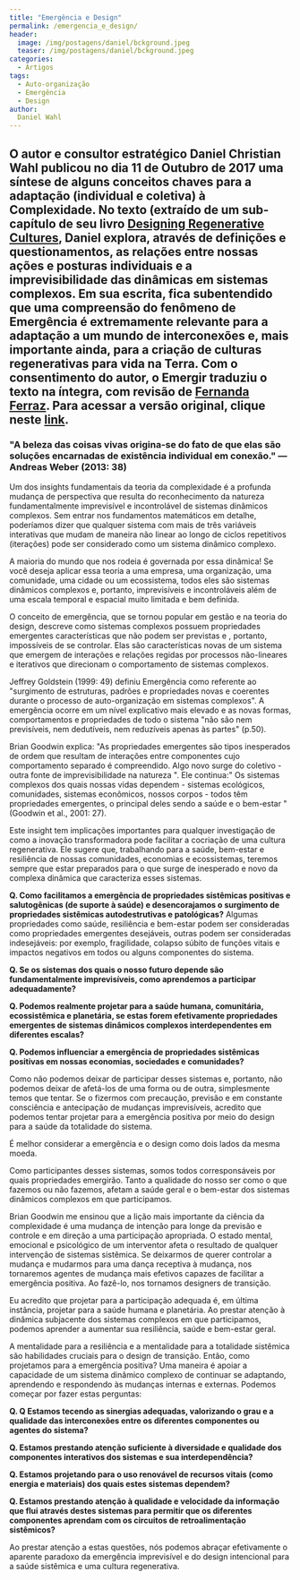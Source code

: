 ```yaml
---
title: "Emergência e Design"
permalink: /emergencia_e_design/
header:
  image: /img/postagens/daniel/bckground.jpeg
  teaser: /img/postagens/daniel/bckground.jpeg
categories:
  - Artigos
tags:
  - Auto-organização
  - Emergência
  - Design
author:
  Daniel Wahl
---
```


O autor e consultor estratégico Daniel Christian Wahl publicou no dia 11 de Outubro de 2017 uma síntese de alguns conceitos chaves para a adaptação (individual e coletiva) à Complexidade. No texto (extraído de um sub-capítulo de seu livro [Designing Regenerative Cultures](https://www.amazon.com/Designing-Regenerative-Cultures-Daniel-Christian/dp/1909470775), Daniel explora, através de definições e questionamentos, as relações entre nossas ações e posturas individuais e a imprevisibilidade das dinâmicas em sistemas complexos. Em sua escrita, fica subentendido que uma compreensão do fenômeno de Emergência é extremamente relevante para a adaptação a um mundo de interconexões e, mais importante ainda, para a criação de culturas regenerativas para vida na Terra. Com o consentimento do autor, o Emergir traduziu o texto na íntegra, com revisão de [Fernanda Ferraz](https://www.facebook.com/daniela.k.ferraz). Para acessar a versão original, clique neste [link](https://medium.com/age-of-awareness/emergence-and-design-2a295069375f).
---

### "A beleza das coisas vivas origina-se do fato de que elas são soluções encarnadas de existência individual em conexão." — Andreas Weber (2013: 38)

Um dos insights fundamentais da teoria da complexidade é a profunda mudança de perspectiva que resulta do reconhecimento da natureza fundamentalmente imprevisível e incontrolável de sistemas dinâmicos complexos. Sem entrar nos fundamentos matemáticos em detalhe, poderíamos dizer que qualquer sistema com mais de três variáveis interativas que mudam de maneira não linear ao longo de ciclos repetitivos (iterações) pode ser considerado como um sistema dinâmico complexo.

A maioria do mundo que nos rodeia é governada por essa dinâmica! Se você deseja aplicar essa teoria a uma empresa, uma organização, uma comunidade, uma cidade ou um ecossistema, todos eles são sistemas dinâmicos complexos e, portanto, imprevisíveis e incontroláveis além de uma escala temporal e espacial muito limitada e bem definida.

O conceito de emergência, que se tornou popular em gestão e na teoria do design, descreve como sistemas complexos possuem propriedades emergentes características que não podem ser previstas e , portanto, impossíveis de se controlar. Elas são características novas de um sistema que emergem de interações e relações regidas por processos não-lineares e iterativos que direcionam o comportamento de sistemas complexos.

Jeffrey Goldstein (1999: 49) definiu Emergência como referente ao "surgimento de estruturas, padrões e propriedades novas e coerentes durante o processo de auto-organização em sistemas complexos". A emergência ocorre em um nível explicativo mais elevado e as novas formas, comportamentos e propriedades de todo o sistema "não são nem previsíveis, nem dedutíveis, nem reduzíveis apenas às partes" (p.50).

Brian Goodwin explica: "As propriedades emergentes são tipos inesperados de ordem que resultam de interações entre componentes cujo comportamento separado é compreendido. Algo novo surge do coletivo - outra fonte de imprevisibilidade na natureza ". Ele continua:" Os sistemas complexos dos quais nossas vidas dependem - sistemas ecológicos, comunidades, sistemas econômicos, nossos corpos - todos têm propriedades emergentes,  o principal deles sendo a saúde e o bem-estar "(Goodwin et al., 2001: 27).

Este insight tem implicações importantes para qualquer investigação de como a inovação transformadora pode facilitar a cocriação de uma cultura regenerativa. Ele sugere que, trabalhando para a saúde, bem-estar e resiliência de nossas comunidades, economias e ecossistemas, teremos sempre que estar preparados para o que surge de inesperado e novo da complexa dinâmica que caracteriza esses sistemas.

**Q. Como facilitamos a emergência de propriedades sistêmicas positivas e salutogênicas (de suporte à saúde) e desencorajamos o surgimento de propriedades sistêmicas autodestrutivas e patológicas?**
Algumas propriedades como saúde, resiliência e bem-estar podem ser consideradas como propriedades emergentes desejáveis, outras podem ser consideradas indesejáveis: por exemplo, fragilidade, colapso súbito de funções vitais e impactos negativos em todos ou alguns componentes do sistema.

**Q. Se os sistemas dos quais o nosso futuro depende são fundamentalmente imprevisíveis, como aprendemos a participar adequadamente?**

**Q. Podemos realmente projetar para a saúde humana, comunitária, ecossistêmica e planetária, se estas forem efetivamente propriedades emergentes de sistemas dinâmicos complexos interdependentes em diferentes escalas?**

**Q. Podemos influenciar a emergência de propriedades sistêmicas positivas em nossas economias, sociedades e comunidades?**

Como não podemos deixar de participar desses sistemas e, portanto, não podemos deixar de afetá-los de uma forma ou de outra, simplesmente temos que tentar. Se o fizermos com precaução, previsão e em constante consciência e antecipação de mudanças imprevisíveis, acredito que podemos tentar projetar para a emergência positiva por meio do design para a saúde da totalidade do sistema.

É melhor considerar a emergência e o design como dois lados da mesma moeda.

Como participantes desses sistemas, somos todos corresponsáveis por quais propriedades emergirão. Tanto a qualidade do nosso ser como o que fazemos ou não fazemos, afetam a saúde geral e o bem-estar dos sistemas dinâmicos complexos em que participamos.

Brian Goodwin me ensinou que a lição mais importante da ciência da complexidade é uma mudança de intenção para longe da previsão e controle e em direção a uma participação apropriada. O estado mental, emocional e psicológico de um interventor afeta o resultado de qualquer intervenção de sistemas sistêmica. Se deixarmos de querer controlar a mudança e  mudarmos para uma dança receptiva à mudança, nos tornaremos agentes de mudança mais efetivos capazes de facilitar a emergência positiva. Ao fazê-lo, nos tornamos designers de transição.

Eu acredito que projetar para a participação adequada é, em última instância, projetar para a saúde humana e planetária. Ao prestar atenção à dinâmica subjacente dos sistemas complexos em que participamos, podemos aprender a aumentar sua resiliência, saúde e bem-estar geral.

A mentalidade para a resiliência e a mentalidade para a totalidade sistêmica são habilidades cruciais para o design de transição. Então, como projetamos para a emergência positiva? Uma maneira é apoiar a capacidade de um sistema dinâmico complexo de continuar se adaptando, aprendendo e respondendo às mudanças internas e externas. Podemos começar por fazer estas perguntas:

**Q. Q Estamos tecendo as sinergias adequadas, valorizando o grau e a qualidade das interconexões entre os diferentes componentes ou agentes do sistema?**

**Q. Estamos prestando atenção suficiente à diversidade e qualidade dos componentes interativos dos sistemas e sua interdependência?**

**Q. Estamos projetando para o uso renovável de recursos vitais (como energia e materiais) dos quais estes sistemas dependem?**

**Q. Estamos prestando atenção à qualidade e velocidade da informação que flui através destes sistemas para permitir que os diferentes componentes aprendam com os circuitos de retroalimentação sistêmicos?**

Ao prestar atenção a estas questões, nós podemos abraçar efetivamente o aparente paradoxo da emergência imprevisível e do design intencional para a saúde sistêmica e uma cultura regenerativa.
